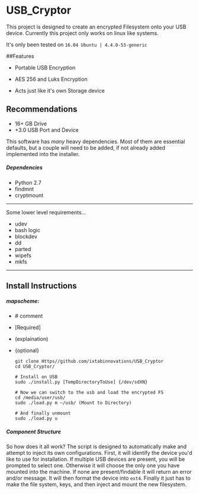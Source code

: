# USB_Cryptor
This project is designed to create an encrypted Filesystem onto your USB device.
Currently this project only works on linux like systems.

It's only been tested on `16.04 Ubuntu | 4.4.0-53-generic`


##Features 

  - Portable USB Encryption
  
  - AES 256 and Luks Encryption

  - Acts just like it's own Storage device


## Recommendations

  - 16+ GB Drive
  - +3.0 USB Port and Device
  

This software has *many* heavy dependencies. Most of them are essential defaults, but a couple will need to be added, if not already added implemented into the installer.


##### Dependencies

  - Python 2.7
  - findmnt
  - cryptmount
  
  ---
Some lower level requirements...

  - udev
  - bash logic
  - blockdev
  - dd
  - parted
  - wipefs
  - mkfs

  ---
  
## Install Instructions
##### mapscheme:
  
  - \# comment
  - [Required]
  - (explaination)
  - {optional}


    

        git clone Https//github.com/ixtabinnovations/USB_Cryptor
        cd USB_Cryptor/
        
        # Install on USB
        sudo ./install.py [TempDirectoryToUse] {/dev/sdXN}
        
        # Now we can switch to the usb and load the encrypted FS
        cd /media/user/usb/
        sudo ./load.py m ~/usb/ (Mount to Directory)
        
        # And finally unmount
        sudo ./load.py u
    
##### Component Structure
So how does it all work? The script is designed to automatically make and attempt to inject its own configurations. First, it will identify the device you'd like to use for installation. If multiple USB devices are present, you will be prompted to select one. Otherwise it will choose the only one you have mounted into the machine. If none are present/findable it will return an error and/or message. It will then format the device into `ext4`. Finally it just has to make the file system, keys, and then inject and mount the new filesystem.

